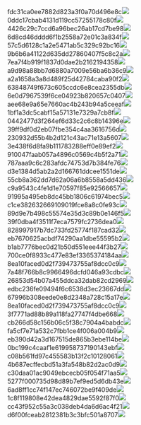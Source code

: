 fdc31ca0ee7882d823a3f0a70d496e8c<img  src="https://img.alicdn.com/bao/uploaded/i3/2639837995/TB2me9npIj_B1NjSZFHXXaDWpXa_!!2639837995.jpg_160x160.jpg">
0ddc17cbab4131d119cc57255178c80f<img  src="https://img.alicdn.com/bao/uploaded/i1/2639837995/O1CN0128vl0KHRyAexEmp_!!2639837995.jpg_160x160.jpg">
4426c29c7ccd6a96bec26ab17cd7be98<img  src="https://img.alicdn.com/bao/uploaded/i4/2639837995/O1CN0128vl03pVszyGMqJ_!!2639837995.jpg_160x160.jpg">
6d8cd46dddd6f1b2558a72e01c3a834f<img  src="https://img.alicdn.com/bao/uploaded/i2/2639837995/O1CN0128vl0Ih2dy6u3Fm_!!2639837995.jpg_160x160.jpg">
57c5d6128c1a2e5471ab5c329c92bc16<img  src="https://img.alicdn.com/bao/uploaded/i3/2639837995/O1CN0128vl0EHQKbxN3lK_!!2639837995.jpg_160x160.jpg">
9b6b6a41122d635dd27860407f5c8c2a<img  src="https://img.alicdn.com/bao/uploaded/i4/2639837995/O1CN0128vl0WN9kjPa3ZD_!!2639837995.jpg_160x160.jpg">
7ea7f4b919f1837d0dae2b2162194358<img  src="https://img.alicdn.com/bao/uploaded/i2/2639837995/O1CN0128vl0QpJsAxAuM2_!!2639837995.jpg_160x160.jpg">
a9d98a88bb7d6880a7009e56ba6b36c9<img  src="https://img.alicdn.com/bao/uploaded/i2/2639837995/TB2mEA3prZnBKNjSZFGXXbt3FXa_!!2639837995.jpg_160x160.jpg">
a2a1658a3a8d489f25d42784caba90f2<img  src="https://img.alicdn.com/bao/uploaded/i4/2639837995/O1CN0128vl0FocLMl3t6j_!!2639837995.jpg_160x160.jpg">
63848749f673c605ccdc6e8cea2355db<img  src="https://img.alicdn.com/bao/uploaded/i1/2639837995/O1CN0128vl0Y8l0ANbkeI_!!2639837995.jpg_160x160.jpg">
6e0d7967539f6ce04923b820657c0407<img  src="https://img.alicdn.com/bao/uploaded/i4/2639837995/O1CN0128vl0PRwlhNmqng_!!2639837995.jpg_160x160.jpg">
aee68e9a65e7660ac4b243b94a5ceeaf<img  src="https://img.alicdn.com/bao/uploaded/i3/2639837995/TB2Z4ECncj_B1NjSZFHXXaDWpXa_!!2639837995.jpg_160x160.jpg">
1bf1a3dc5cabf15a57131e7329a7cb8f<img  src="https://img.alicdn.com/imgextra/i2/2639837995/O1CN0128vl0kDsatifRFk_!!2639837995.jpg">
0442477d3f264ef6d33c2c6c8b14396e<img  src="https://img.alicdn.com/imgextra/i3/2639837995/O1CN0128vl0nK3FL9eWEK_!!2639837995.jpg">
39ff9df0d2eb07fbe354c4aa3616756d<img  src="https://img.alicdn.com/imgextra/i1/2639837995/O1CN0128vl0frl7BgdAbC_!!2639837995.jpg">
230932d55b4b2d121c43ac71e13a5607<img  src="https://img.alicdn.com/imgextra/i2/2639837995/O1CN0128vl0mfyjB1YjzK_!!2639837995.jpg">
3e438f6d8fa9b111783288eff0e89ef2<img  src="https://img.alicdn.com/imgextra/i3/2639837995/O1CN0128vl0njGHJz4QFx_!!2639837995.jpg">
910047faab057a4896c0569c4b5f2a71<img  src="https://img.alicdn.com/imgextra/i3/2639837995/O1CN0128vl0mKwZpPVfI3_!!2639837995.jpg">
787aaa9c6c283afdc74753d7b384fe76<img  src="https://img.alicdn.com/imgextra/i1/2639837995/O1CN0128vl0nK2mGBXDEC_!!2639837995.jpg">
d3e1384d5ab2a2d166761ddcee1551de<img  src="https://img.alicdn.com/imgextra/i4/2639837995/O1CN0128vl0m89VQsuzEA_!!2639837995.jpg">
55cb8a362dd7d62a06a6b8558a5dd436<img  src="https://img.alicdn.com/imgextra/i3/2639837995/O1CN0128vl0mfyKF1ojzb_!!2639837995.jpg">
c9a9543c4fe1d1e70597f85e92566657<img  src="https://img.alicdn.com/imgextra/i3/2639837995/O1CN0128vl0l1qW15ajQf_!!2639837995.jpg">
91995a495eb8dc45bb1806c61974bec5<img  src="https://img.alicdn.com/imgextra/i4/2639837995/O1CN0128vl0mfprMqLQJk_!!2639837995.jpg">
c1ce382632669109019fce8a8c0fe93c<img  src="https://img.alicdn.com/imgextra/i1/2639837995/O1CN0128vl0nWKkumwnhD_!!2639837995.jpg">
89d9e7b498c55574e35d3c89b0e146f5<img  src="https://img.alicdn.com/imgextra/i2/2639837995/O1CN0128vl0m1zqUdFsw9_!!2639837995.jpg">
39f0dba4f3511f7eca7579fc2736dea0<img  src="https://img.alicdn.com/imgextra/i2/2639837995/O1CN0128vl0lVuFAKkaY6_!!2639837995.jpg">
828997917b7dc733fd25774f187cad32<img  src="https://img.alicdn.com/imgextra/i4/2639837995/O1CN0128vl0mKuQqdvUy2_!!2639837995.jpg">
eb7670625acbdf74290aa1dbe55595b2<img  src="https://img.alicdn.com/imgextra/i4/2639837995/O1CN0128vl0njGgFf5Pzt_!!2639837995.jpg">
b1ab7776bec0d21b50d551eee44f3b27<img  src="https://img.alicdn.com/imgextra/i2/2639837995/O1CN0128vl0mudX3Flqb4_!!2639837995.jpg">
700ce0f8933c477e83ef3365374184aa<img  src="https://img.alicdn.com/imgextra/i2/2639837995/O1CN0128vl0mKuplRqhPr_!!2639837995.jpg">
8ea10faced0d2f739473755af8dcc0c9<img  src="https://img.alicdn.com/imgextra/i3/2639837995/O1CN0128vl0mfpSSEhj8V_!!2639837995.jpg">
7a48f766b8c9966496dcfd046a93cdbc<img  src="https://img.alicdn.com/imgextra/i1/2639837995/O1CN0128vl0kDsatlQGjO_!!2639837995.jpg">
26853d54b07a455ddca32dab82cd2969<img  src="https://img.alicdn.com/imgextra/i3/2639837995/O1CN0128vl0kDtX2h8c6V_!!2639837995.jpg">
edbc236fe09494f6c6538d3ec23667dd<img  src="https://img.alicdn.com/imgextra/i4/2639837995/O1CN0128vl0l1p2c2Q6DU_!!2639837995.jpg">
67996b308eede0e8d2348a728c15a17e<img  src="https://img.alicdn.com/imgextra/i1/2639837995/O1CN0128vl0lVvRx7oDEJ_!!2639837995.jpg">
8ea10faced0d2f739473755af8dcc0c9<img  src="https://img.alicdn.com/imgextra/i1/2639837995/O1CN0128vl0lVviYzEGH3_!!2639837995.jpg">
3f7771ad88b89a118fa27747f4dbe668<img  src="https://img.alicdn.com/imgextra/i3/2639837995/O1CN0128vl0nK2dwfo29s_!!2639837995.jpg">
cb266d58c156b06c5f38c7904a4babdc<img  src="https://img.alicdn.com/imgextra/i3/2639837995/O1CN0128vl0mudvyVVGKs_!!2639837995.jpg">
fa5cf7e71a532c7fbb1ce4f006a004b9<img  src="https://img.alicdn.com/imgextra/i3/2639837995/O1CN0128vl0mfp3Wqj4da_!!2639837995.jpg">
eb390d42a3d167515de865b3ebe114be<img  src="https://img.alicdn.com/imgextra/i4/2639837995/O1CN0128vl0mudCFadzlz_!!2639837995.jpg">
0bc199c4caaf1e619958737190143ebf<img  src="https://img.alicdn.com/imgextra/i1/2639837995/O1CN0128vl0nWKHqy9DLt_!!2639837995.jpg">
c08b561fd97c455583b13f2c10128061<img  src="https://img.alicdn.com/imgextra/i4/2639837995/O1CN0128vl0mKw2abijeT_!!2639837995.jpg">
4b687ecffecbd51a3fa548b82d2ac0d9<img  src="https://img.alicdn.com/imgextra/i4/2639837995/O1CN0128vl0mfzrphiHqr_!!2639837995.jpg">
c30daa01ac9049ebcecb05f054f71aa5<img  src="https://img.alicdn.com/imgextra/i4/2639837995/O1CN0128vl0nWK5MxqS3U_!!2639837995.jpg">
5277f000735d98d89b7ef9ed5d6db43e<img  src="https://img.alicdn.com/imgextra/i2/2639837995/O1CN0128vl0mN27PwLtU7_!!2639837995.jpg">
6ad8ff1cc74f147ec746072be9f409de<img  src="https://img.alicdn.com/imgextra/i1/2639837995/O1CN0128vl0m1zudp8lHp_!!2639837995.jpg">
1c8f119808e42dea4829dae5592f87f0<img  src="https://img.alicdn.com/imgextra/i3/2639837995/O1CN0128vl0kbHRIfEkLe_!!2639837995.jpg">
cc43f952c55a3c038deb4da6d6ac4f21<img  src="https://img.alicdn.com/imgextra/i4/2639837995/O1CN0128vl0njFXdKEbDo_!!2639837995.jpg">
d6f00fceab2812381b3c3bfc501a8707<img  src="https://img.alicdn.com/imgextra/i2/2639837995/O1CN0128vl0lVuuhZGZJQ_!!2639837995.jpg">
